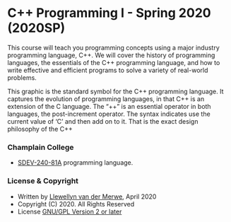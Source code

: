 # C++ Programming I - Spring 2020 (2020SP)
 
This course will teach you programming concepts using a major industry programming language, C++. We will cover the history of programming languages, the essentials of the C++ programming language, and how to write effective and efficient programs to solve a variety of real-world problems.

This graphic is the standard symbol for the C++ programming language. It captures the evolution of programming languages, in that C++ is an extension of the C language. The “++” is an essential operator in both languages, the post-increment operator. The syntax indicates use the current value of ‘C’ and then add on to it. That is the exact design philosophy of the C++

### Champlain College 
- [SDEV-240-81A](https://classlist.champlain.edu/show/course/number/SDEV_240) programming language.

### License & Copyright
- Written by [Llewellyn van der Merwe](https://github.com/Llewellynvdm), April 2020
- Copyright (C) 2020. All Rights Reserved
- License [GNU/GPL Version 2 or later](http://www.gnu.org/licenses/gpl-2.0.html)
